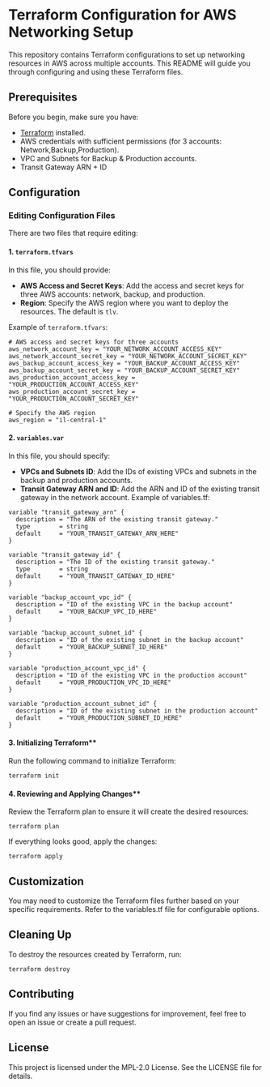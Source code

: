 # Terraform Configuration for AWS Networking Setup

This repository contains Terraform configurations to set up networking resources in AWS across multiple accounts. This README will guide you through configuring and using these Terraform files.

## Prerequisites

Before you begin, make sure you have:

- [Terraform](https://www.terraform.io/downloads.html) installed.
- AWS credentials with sufficient permissions (for 3 accounts: Network,Backup,Production).
- VPC and Subnets for Backup & Production accounts.
- Transit Gateway ARN + ID

## Configuration

### Editing Configuration Files

There are two files that require editing:

#### 1. `terraform.tfvars`

In this file, you should provide:

- **AWS Access and Secret Keys**: Add the access and secret keys for three AWS accounts: network, backup, and production.
- **Region**: Specify the AWS region where you want to deploy the resources. The default is `tlv`.

Example of `terraform.tfvars`:

```
# AWS access and secret keys for three accounts
aws_network_account_key = "YOUR_NETWORK_ACCOUNT_ACCESS_KEY"
aws_network_account_secret_key = "YOUR_NETWORK_ACCOUNT_SECRET_KEY"
aws_backup_account_access_key = "YOUR_BACKUP_ACCOUNT_ACCESS_KEY"
aws_backup_account_secret_key = "YOUR_BACKUP_ACCOUNT_SECRET_KEY"
aws_production_account_access_key = "YOUR_PRODUCTION_ACCOUNT_ACCESS_KEY"
aws_production_account_secret_key = "YOUR_PRODUCTION_ACCOUNT_SECRET_KEY"

# Specify the AWS region
aws_region = "il-central-1"
```

#### 2. `variables.var`

In this file, you should specify:

- **VPCs and Subnets ID**: Add the IDs of existing VPCs and subnets in the backup and production accounts.
- **Transit Gateway ARN and ID**: Add the ARN and ID of the existing transit gateway in the network account.
Example of variables.tf:

```
variable "transit_gateway_arn" {
  description = "The ARN of the existing transit gateway."
  type        = string
  default     = "YOUR_TRANSIT_GATEWAY_ARN_HERE"
}

variable "transit_gateway_id" {
  description = "The ID of the existing transit gateway."
  type        = string
  default     = "YOUR_TRANSIT_GATEWAY_ID_HERE"
}

variable "backup_account_vpc_id" {
  description = "ID of the existing VPC in the backup account"
  default     = "YOUR_BACKUP_VPC_ID_HERE"
}

variable "backup_account_subnet_id" {
  description = "ID of the existing subnet in the backup account"
  default     = "YOUR_BACKUP_SUBNET_ID_HERE"
}

variable "production_account_vpc_id" {
  description = "ID of the existing VPC in the production account"
  default     = "YOUR_PRODUCTION_VPC_ID_HERE"
}

variable "production_account_subnet_id" {
  description = "ID of the existing subnet in the production account"
  default     = "YOUR_PRODUCTION_SUBNET_ID_HERE"
}
```
#### 3. Initializing Terraform**
Run the following command to initialize Terraform:
```
terraform init
```

#### 4. Reviewing and Applying Changes**
Review the Terraform plan to ensure it will create the desired resources:
```
terraform plan
```
If everything looks good, apply the changes:
```
terraform apply
```
## Customization

You may need to customize the Terraform files further based on your specific requirements. Refer to the variables.tf file for configurable options.

## Cleaning Up

To destroy the resources created by Terraform, run:
```
terraform destroy
```
## Contributing

If you find any issues or have suggestions for improvement, feel free to open an issue or create a pull request.

## License

This project is licensed under the MPL-2.0 License. See the LICENSE file for details.
